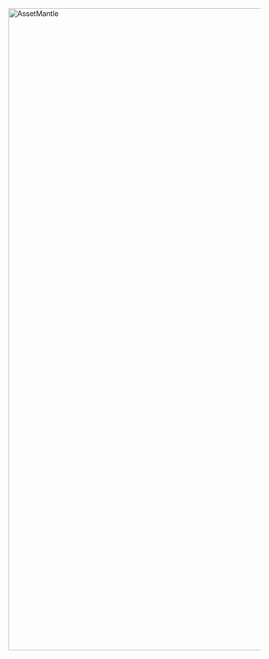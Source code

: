 <img width="1280" alt="AssetMantle" src="https://user-images.githubusercontent.com/86729290/191925909-6c17d05c-0e2f-4fbe-b81f-91bae4e9dd67.png">
